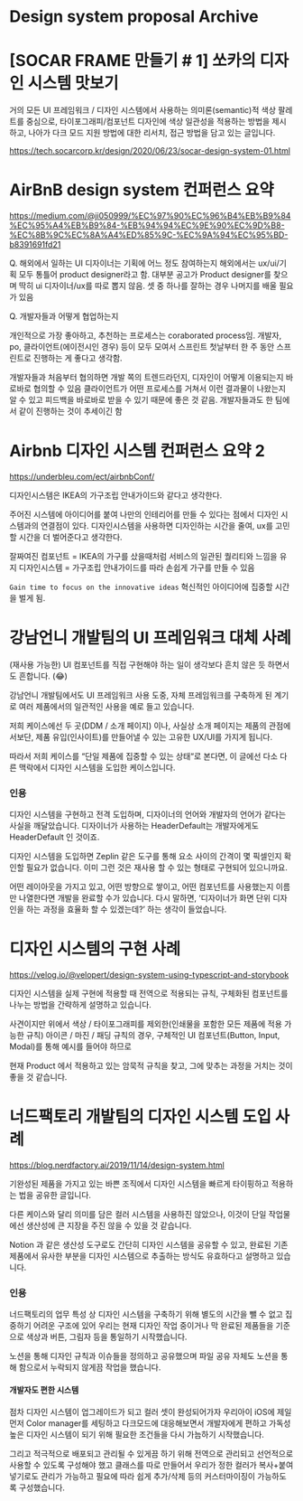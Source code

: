 # Design system proposal Archive

# [SOCAR FRAME 만들기 # 1] 쏘카의 디자인 시스템 맛보기

거의 모든 UI 프레임워크 / 디자인 시스템에서 사용하는 의미론(semantic)적 색상 팔레트를 중심으로,
타이포그래피/컴포넌트 디자인에 색상 일관성을 적용하는 방법을 제시하고,
나아가 다크 모드 지원 방법에 대한 리서치, 접근 방법을 담고 있는 글입니다.

https://tech.socarcorp.kr/design/2020/06/23/socar-design-system-01.html 

# AirBnB design system 컨퍼런스 요약

https://medium.com/@ji050999/%EC%97%90%EC%96%B4%EB%B9%84%EC%95%A4%EB%B9%84-%EB%94%94%EC%9E%90%EC%9D%B8-%EC%8B%9C%EC%8A%A4%ED%85%9C-%EC%9A%94%EC%95%BD-b8391691fd21

Q. 해외에서 일하는 UI 디자이너는 기획에 어느 정도 참여하는지
해외에서는 ux/ui/기획 모두 통틀어 product designer라고 함. 대부분 공고가 Product designer를 찾으며 딱히 ui 디자이너/ux를 따로 뽑지 않음. 셋 중 하나를 잘하는 경우 나머지를 배울 필요가 있음

Q. 개발자들과 어떻게 협업하는지

개인적으로 가장 좋아하고, 추천하는 프로세스는 coraborated process임.
개발자, po, 클라이언트(에이전시인 경우) 등이 모두 모여서 스프린트 첫날부터 한 주 동안 스프린트로 진행하는 게 좋다고 생각함.

개발자들과 처음부터 협의하면 개발 쪽의 트렌드라던지, 디자인이 어떻게 이용되는지 바로바로 협의할 수 있음
클라이언트가 어떤 프로세스를 거쳐서 이런 결과물이 나왔는지 알 수 있고 피드백을 바로바로 받을 수 있기 때문에 좋은 것 같음.
개발자들과도 한 팀에서 같이 진행하는 것이 추세이긴 함

# Airbnb 디자인 시스템 컨퍼런스 요약 2

https://underbleu.com/ect/airbnbConf/

디자인시스템은 IKEA의 가구조립 안내가이드와 같다고 생각한다.

주어진 시스템에 아이디어를 붙여 나만의 인테리어를 만들 수 있다는 점에서 디자인 시스템과의 연결점이 있다.
디자인시스템을 사용하면 디자인하는 시간을 줄여, ux를 고민할 시간을 더 벌어준다고 생각한다.

잘짜여진 컴포넌트 = IKEA의 가구를 샀을때처럼 서비스의 일관된 퀄리티와 느낌을 유지
디자인시스템 = 가구조립 안내가이드를 따라 손쉽게 가구를 만들 수 있음

`Gain time to focus on the innovative ideas`
혁신적인 아이디어에 집중할 시간을 벌게 됨.

# 강남언니 개발팀의 UI 프레임워크 대체 사례

(재사용 가능한) UI 컴포넌트를 직접 구현해야 하는 일이 생각보다 흔치 않은 듯 하면서도 흔합니다. (:joy:)

강남언니 개발팀에서도 UI 프레임워크 사용 도중, 자체 프레임워크를 구축하게 된 계기로 여러 제품에서의 일관적인 사용을 예로 들고 있습니다.

저희 케이스에선 두 곳(DDM / 소개 페이지) 이나,
사실상 소개 페이지는 제품의 관점에서보단, 제품 유입(인사이트)를 만들어낼 수 있는 고유한 UX/UI를 가지게 됩니다.

따라서 저희 케이스를 “단일 제품에 집중할 수 있는 상태“로 본다면, 이 글에선 다소 다른 맥락에서 디자인 시스템을 도입한 케이스입니다.

### 인용

디자인 시스템을 구현하고 전격 도입하며, 디자이너의 언어와 개발자의 언어가 같다는 사실을 깨달았습니다.
디자이너가 사용하는 HeaderDefault는 개발자에게도 HeaderDefault 인 것이죠.

디자인 시스템을 도입하면 Zeplin 같은 도구를 통해 요소 사이의 간격이 몇 픽셀인지 확인할 필요가 없습니다.
이미 그런 것은 재사용 할 수 있는 형태로 구현되어 있으니까요.

어떤 레이아웃을 가지고 있고, 어떤 방향으로 쌓이고, 어떤 컴포넌트를 사용했는지 이름만 나열한다면 개발을 완료할 수가 있습니다.
다시 말하면, ‘디자이너가 화면 단위 디자인을 하는 과정을 효율화 할 수 있겠는데?’ 하는 생각이 들었습니다.

# 디자인 시스템의 구현 사례

https://velog.io/@velopert/design-system-using-typescript-and-storybook

디자인 시스템을 실제 구현에 적용할 때
전역으로 적용되는 규칙, 구체화된 컴포넌트를 나누는 방법을 간략하게 설명하고 있습니다.

사견이지만 위에서 색상 / 타이포그래피를 제외한(인쇄물을 포함한 모든 제품에 적용 가능한 규칙)
아이콘 / 마진 / 패딩 규칙의 경우, 구체적인 UI 컴포넌트(Button, Input, Modal)를 통해 예시를 들어야 하므로

현재 Product 에서 적용하고 있는 암묵적 규칙을 찾고, 그에 맞추는 과정을 거치는 것이 좋을 것 같습니다.

# 너드팩토리 개발팀의 디자인 시스템 도입 사례

https://blog.nerdfactory.ai/2019/11/14/design-system.html

기완성된 제품을 가지고 있는 바쁜 조직에서 디자인 시스템을 빠르게 타이핑하고 적용하는 법을 공유한 글입니다.

다른 케이스와 달리 의미를 담은 컬러 시스템을 사용하진 않았으나,
이것이 단일 작업물에선 생산성에 큰 지장을 주진 않을 수 있을 것 같습니다.

Notion 과 같은 생산성 도구로도 간단히 디자인 시스템을 공유할 수 있고,
완료된 기존 제품에서 유사한 부분을 디자인 시스템으로 추출하는 방식도 유효하다고 설명하고 있습니다.

### 인용

너드팩토리의 업무 특성 상 디자인 시스템을 구축하기 위해 별도의 시간을 뺄 수 없고 집중하기 어려운 구조에 있어
우리는 현재 디자인 작업 중이거나 막 완료된 제품들을 기준으로 색상과 버튼, 그림자 등을 통일하기 시작했습니다.

노션을 통해 디자인 규칙과 이슈들을 정의하고 공유했으며 파일 공유 자체도 노션을 통해 함으로서 누락되지 않게끔 작업을 했습니다.

#### 개발자도 편한 시스템

점차 디자인 시스템이 업그레이드가 되고 컬러 셋이 완성되어가자
우리아이 iOS에 제일 먼저 Color manager를 세팅하고
다크모드에 대응해보면서 개발자에게 편하고 가독성 높은 디자인 시스템이 되기 위해
필요한 조건들을 다시 가늠하기 시작했습니다.

그리고 적극적으로 배포되고 관리될 수 있게끔 하기 위해
전역으로 관리되고 선언적으로 사용할 수 있도록 구성해야 했고 클래스를 따로 만들어서
우리가 정한 컬러가 복사+붙여넣기로도 관리가 가능하고 필요에 따라
쉽게 추가/삭제 등의 커스터마이징이 가능하도록 구성했습니다.